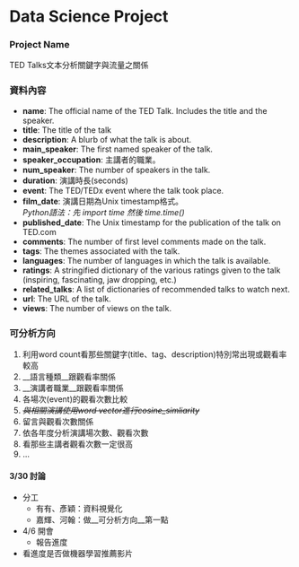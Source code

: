 # Data Science Project

### Project Name
TED Talks文本分析關鍵字與流量之關係

### 資料內容
  * __name__: The official name of the TED Talk. Includes the title and the speaker.
  * __title__: The title of the talk
  * __description__: A blurb of what the talk is about.
  * __main_speaker__: The first named speaker of the talk.
  * __speaker_occupation__: 主講者的職業。
  * __num_speaker__: The number of speakers in the talk.
  * __duration__: 演講時長(seconds)
  * __event__: The TED/TEDx event where the talk took place.
  * __film_date__: 演講日期為Unix timestamp格式。</br>*Python語法：先 import time 然後 time.time()*
  * __published_date__: The Unix timestamp for the publication of the talk on TED.com
  * __comments__: The number of first level comments made on the talk.
  * __tags__: The themes associated with the talk.
  * __languages__: The number of languages in which the talk is available.
  * __ratings__: A stringified dictionary of the various ratings given to the talk (inspiring, fascinating, jaw dropping, etc.)
  * __related_talks__: A list of dictionaries of recommended talks to watch next.
  * __url__: The URL of the talk.
  * __views__: The number of views on the talk.

### 可分析方向
  1. 利用word count看那些關鍵字(title、tag、description)特別常出現或觀看率較高
  2. __語言種類__跟觀看率關係
  3. __演講者職業__跟觀看率關係
  4. 各場次(event)的觀看次數比較
  5. ~~*與相關演講使用word vector進行cosine_simliarity*~~
  6. 留言與觀看次數關係
  7. 依各年度分析演講場次數、觀看次數
  8. 看那些主講者觀看次數一定很高
  9. ...

#### 3/30 討論
  * 分工
    - 有有、彥穎：資料視覺化
    - 嘉輝、河翰：做__可分析方向__第一點
  * 4/6 開會
    - 報告進度
  * 看進度是否做機器學習推薦影片
